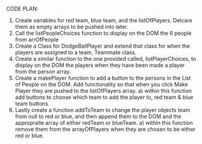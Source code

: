 CODE PLAN:
1. Create variables for red team, blue team, and the listOfPlayers. Delcare them as empty arrays to be pushed into later.
2. Call the listPeopleChoices function to display on the DOM the 6 people from arrOfPeople
3. Create a Class for DodgeBallPlayer and extend that class for when the players are assigned to a team, Teammate class.
4. Create a similar function to the one provided called, listPlayerChoices, to display on the DOM the players when they have been made a player from the person array.
5. Create a makePlayer function to add a button to the persons in the List of People on the DOM. Add functionality so that when you click Make Player they are pushed to the listOfPlayers array.
  a) within this function add buttons to choose which team to add the player to, red team & blue team buttons. 
6. Lastly create a function addToTeam to change the player objects team from null to red or blue, and then append them to the DOM and the appropraite array of either redTeam or blueTeam. 
  a) within this function remove them from the arrayOfPlayers when they are chosen to be either red or blue. 